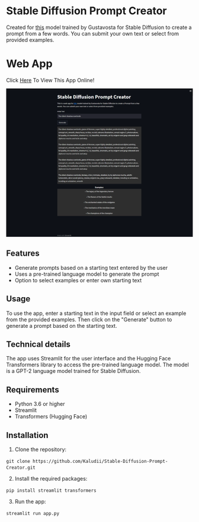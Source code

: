 
# Stable Diffusion Prompt Creator

Created for [this](https://huggingface.co/Gustavosta/MagicPrompt-Stable-Diffusion) model trained by Gustavosta for Stable Diffusion to create a prompt from a few words. You can submit your own text or select from provided examples.

# Web App
Click [Here](edit "Here") To View This App Online!

![Image](https://github.com/Kaludii/Stable-Diffusion-Prompt-Generator/blob/main/images/Stable-Diff-Prompt-Gen.png?raw=true)

## Features

-   Generate prompts based on a starting text entered by the user
-   Uses a pre-trained language model to generate the prompt
-   Option to select examples or enter own starting text

## Usage

To use the app, enter a starting text in the input field or select an example from the provided examples. Then click on the "Generate" button to generate a prompt based on the starting text.

## Technical details

The app uses Streamlit for the user interface and the Hugging Face Transformers library to access the pre-trained language model. The model is a GPT-2 language model trained for Stable Diffusion.

## Requirements

-   Python 3.6 or higher
-   Streamlit
-   Transformers (Hugging Face)

## Installation

1.  Clone the repository:

`git clone https://github.com/Kaludii/Stable-Diffusion-Prompt-Creator.git` 

2.  Install the required packages:

`pip install streamlit transformers` 

3.  Run the app:

`streamlit run app.py`
